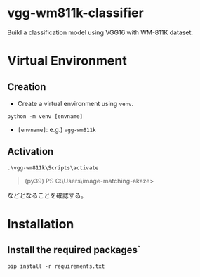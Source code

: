 # vgg-wm811k-classifier
Build a classification model using VGG16 with WM-811K dataset.


# Virtual Environment
## Creation
- Create a virtual environment using `venv`.
```
python -m venv [envname]
```
- `[envname]`: e.g.) `vgg-wm811k`

## Activation
```
.\vgg-wm811k\Scripts\activate
```
> (py39) PS C:\Users\image-matching-akaze>  

などとなることを確認する。

# Installation
## Install the required packages`
```
pip install -r requirements.txt
```
